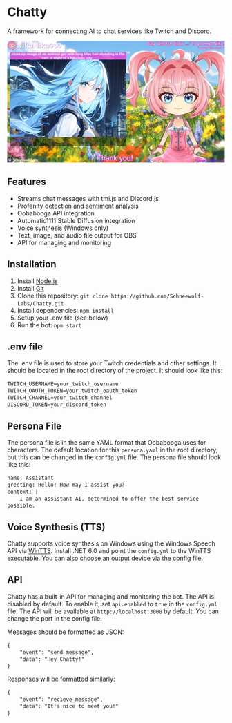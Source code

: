 # Chatty
A framework for connecting AI to chat services like Twitch and Discord.

![NikuNiku900 on Twitch, thanks to Chatty!](https://raw.githubusercontent.com/Schneewolf-Labs/Chatty/main/nikuscreen.png)

## Features
- Streams chat messages with tmi.js and Discord.js
- Profanity detection and sentiment analysis
- Oobabooga API integration
- Automatic1111 Stable Diffusion integration
- Voice synthesis (Windows only)
- Text, image, and audio file output for OBS
- API for managing and monitoring

## Installation
1. Install [Node.js](https://nodejs.org/en/download/)
2. Install [Git](https://git-scm.com/downloads)
3. Clone this repository: `git clone https://github.com/Schneewolf-Labs/Chatty.git`
4. Install dependencies: `npm install`
5. Setup your .env file (see below)
6. Run the bot: `npm start`

## .env file
The .env file is used to store your Twitch credentials and other settings. It should be located in the root directory of the project. It should look like this:
```
TWITCH_USERNAME=your_twitch_username
TWITCH_OAUTH_TOKEN=your_twitch_oauth_token
TWITCH_CHANNEL=your_twitch_channel
DISCORD_TOKEN=your_discord_token
```

## Persona File
The persona file is in the same YAML format that Oobabooga uses for characters. The default location for this `persona.yaml` in the root directory, but this can be changed in the `config.yml` file. The persona file should look like this:
```
name: Assistant
greeting: Hello! How may I assist you?
context: |
    I am an assistant AI, determined to offer the best service possible. 
```

## Voice Synthesis (TTS)
Chatty supports voice synthesis on Windows using the Windows Speech API via [WinTTS](https://github.com/Schneewolf-Labs/WinTTS-Stream). Install .NET 6.0 and point the `config.yml` to the WinTTS executable. You can also choose an output device via the config file.

## API
Chatty has a built-in API for managing and monitoring the bot. The API is disabled by default. To enable it, set `api.enabled` to `true` in the `config.yml` file. The API will be available at `http://localhost:3000` by default. You can change the port in the config file.

Messages should be formatted as JSON:
```
{
    "event": "send_message",
    "data": "Hey Chatty!"
}
```
Responses will be formatted similarly:
```
{
    "event": "recieve_message",
    "data": "It's nice to meet you!"
}
```